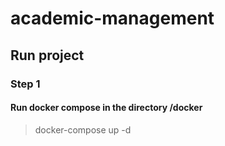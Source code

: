 # academic-management
## Run project
### Step 1
#### Run docker compose in the directory /docker
> docker-compose up -d

